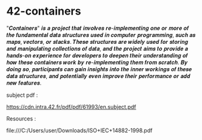 # 42-containers

"𝑪𝒐𝒏𝒕𝒂𝒊𝒏𝒆𝒓𝒔" 𝒊𝒔 𝒂 𝒑𝒓𝒐𝒋𝒆𝒄𝒕 𝒕𝒉𝒂𝒕 𝒊𝒏𝒗𝒐𝒍𝒗𝒆𝒔 𝒓𝒆-𝒊𝒎𝒑𝒍𝒆𝒎𝒆𝒏𝒕𝒊𝒏𝒈 𝒐𝒏𝒆 𝒐𝒓 𝒎𝒐𝒓𝒆 𝒐𝒇 
𝒕𝒉𝒆 𝒇𝒖𝒏𝒅𝒂𝒎𝒆𝒏𝒕𝒂𝒍 𝒅𝒂𝒕𝒂 𝒔𝒕𝒓𝒖𝒄𝒕𝒖𝒓𝒆𝒔 𝒖𝒔𝒆𝒅 𝒊𝒏 𝒄𝒐𝒎𝒑𝒖𝒕𝒆𝒓 𝒑𝒓𝒐𝒈𝒓𝒂𝒎𝒎𝒊𝒏𝒈, 
𝒔𝒖𝒄𝒉 𝒂𝒔 𝒎𝒂𝒑𝒔, 𝒗𝒆𝒄𝒕𝒐𝒓𝒔, 𝒐𝒓 𝒔𝒕𝒂𝒄𝒌𝒔. 𝑻𝒉𝒆𝒔𝒆 𝒔𝒕𝒓𝒖𝒄𝒕𝒖𝒓𝒆𝒔 𝒂𝒓𝒆 𝒘𝒊𝒅𝒆𝒍𝒚 𝒖𝒔𝒆𝒅 
𝒇𝒐𝒓 𝒔𝒕𝒐𝒓𝒊𝒏𝒈 𝒂𝒏𝒅 𝒎𝒂𝒏𝒊𝒑𝒖𝒍𝒂𝒕𝒊𝒏𝒈 𝒄𝒐𝒍𝒍𝒆𝒄𝒕𝒊𝒐𝒏𝒔 𝒐𝒇 𝒅𝒂𝒕𝒂, 𝒂𝒏𝒅 𝒕𝒉𝒆 𝒑𝒓𝒐𝒋𝒆𝒄𝒕 𝒂𝒊𝒎𝒔 
𝒕𝒐 𝒑𝒓𝒐𝒗𝒊𝒅𝒆 𝒂 𝒉𝒂𝒏𝒅𝒔-𝒐𝒏 𝒆𝒙𝒑𝒆𝒓𝒊𝒆𝒏𝒄𝒆 𝒇𝒐𝒓 𝒅𝒆𝒗𝒆𝒍𝒐𝒑𝒆𝒓𝒔 𝒕𝒐 𝒅𝒆𝒆𝒑𝒆𝒏 𝒕𝒉𝒆𝒊𝒓 𝒖𝒏𝒅𝒆𝒓𝒔𝒕𝒂𝒏𝒅𝒊𝒏𝒈 
𝒐𝒇 𝒉𝒐𝒘 𝒕𝒉𝒆𝒔𝒆 𝒄𝒐𝒏𝒕𝒂𝒊𝒏𝒆𝒓𝒔 𝒘𝒐𝒓𝒌 𝒃𝒚 𝒓𝒆-𝒊𝒎𝒑𝒍𝒆𝒎𝒆𝒏𝒕𝒊𝒏𝒈 𝒕𝒉𝒆𝒎 𝒇𝒓𝒐𝒎 𝒔𝒄𝒓𝒂𝒕𝒄𝒉.
𝑩𝒚 𝒅𝒐𝒊𝒏𝒈 𝒔𝒐, 𝒑𝒂𝒓𝒕𝒊𝒄𝒊𝒑𝒂𝒏𝒕𝒔 𝒄𝒂𝒏 𝒈𝒂𝒊𝒏 𝒊𝒏𝒔𝒊𝒈𝒉𝒕𝒔 𝒊𝒏𝒕𝒐 𝒕𝒉𝒆 𝒊𝒏𝒏𝒆𝒓 𝒘𝒐𝒓𝒌𝒊𝒏𝒈𝒔 𝒐𝒇 𝒕𝒉𝒆𝒔𝒆 𝒅𝒂𝒕𝒂 𝒔𝒕𝒓𝒖𝒄𝒕𝒖𝒓𝒆𝒔, 
𝒂𝒏𝒅 𝒑𝒐𝒕𝒆𝒏𝒕𝒊𝒂𝒍𝒍𝒚 𝒆𝒗𝒆𝒏 𝒊𝒎𝒑𝒓𝒐𝒗𝒆 𝒕𝒉𝒆𝒊𝒓 𝒑𝒆𝒓𝒇𝒐𝒓𝒎𝒂𝒏𝒄𝒆 𝒐𝒓 𝒂𝒅𝒅 𝒏𝒆𝒘 𝒇𝒆𝒂𝒕𝒖𝒓𝒆𝒔.

subject pdf : 

https://cdn.intra.42.fr/pdf/pdf/61993/en.subject.pdf

Resources : 

file:///C:/Users/user/Downloads/ISO+IEC+14882-1998.pdf
 
